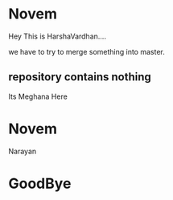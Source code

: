 
# Novem
Hey This is HarshaVardhan....

we have to try to merge something into master.
## repository contains nothing


Its Meghana Here
# Novem



Narayan

# GoodBye

